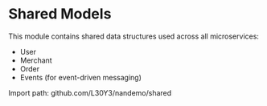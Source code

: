 # Shared Models

This module contains shared data structures used across all microservices:

- User
- Merchant
- Order
- Events (for event-driven messaging)

Import path:
github.com/L30Y3/nandemo/shared
